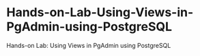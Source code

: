 # Hands-on-Lab-Using-Views-in-PgAdmin-using-PostgreSQL
Hands-on Lab: Using Views in PgAdmin using PostgreSQL
